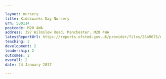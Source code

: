 ```yaml
---

layout: nursery
title: Kiddiwinks Day Nursery
urn: 500114
postcode: M20 4WA
address: 397 Wilmslow Road, Manchester, M20 4WA
latestReportUrl: https://reports.ofsted.gov.uk/provider/files/2649675/urn/500114.pdf
teaching: 2
development: 2
leadership: 2
outcomes: 2
overall: 2
date: 24 January 2017

---
```

